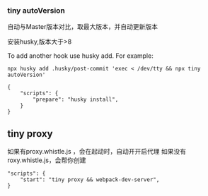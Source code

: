 
### tiny autoVersion
自动与Master版本对比，取最大版本，并自动更新版本

安装husky,版本大于>8

To add another hook use husky add. For example:

```
npx husky add .husky/post-commit 'exec < /dev/tty && npx tiny autoVersion'
```

```
{
    "scripts": {
        "prepare": "husky install",
    }
}
```



## tiny proxy
如果有proxy.whistle.js ，会在起动时，自动开开启代理
如果没有roxy.whistle.js，会帮你创建

```
"scripts": {
    "start": "tiny proxy && webpack-dev-server",
}
```

